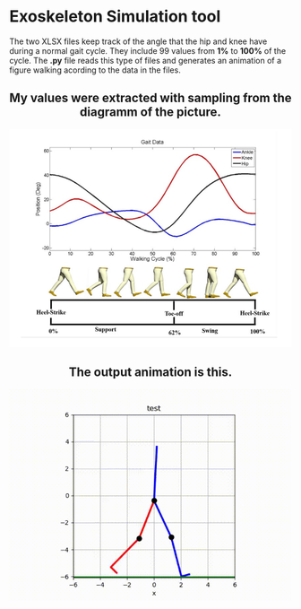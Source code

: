 # Exoskeleton Simulation tool
The two XLSX files keep track of the angle that the hip and knee have during a normal gait cycle. 
They include 99 values from **1%** to **100%** of the cycle. The **.py** file reads this type of files and generates an
animation of a figure walking acording to the data in the files. 

## <center> My values were extracted with sampling from the diagramm of the picture.
  ![Gait_Cycle](Gait-Cycle-Right-Leg.jpg)
  
## <center> The output animation is this.
  ![Animation](ExoSim.gif)
